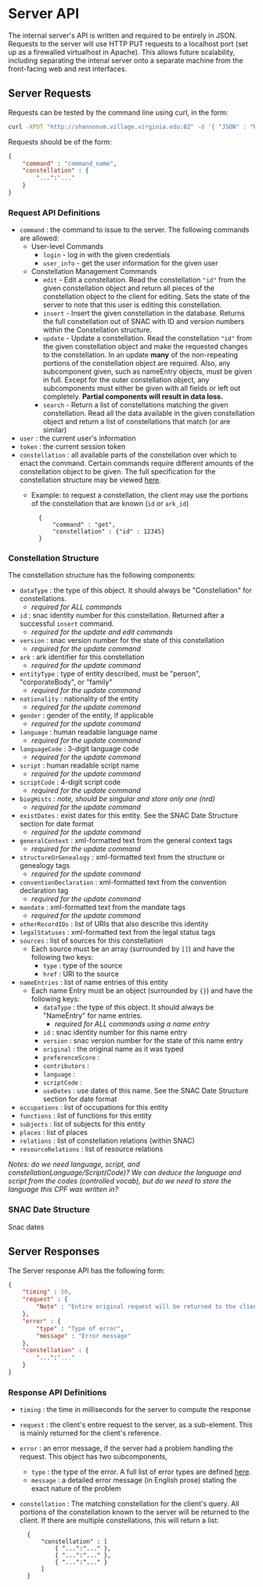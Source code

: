 # Server API

The internal server's API is written and required to be entirely in JSON.  Requests to the server will use HTTP PUT requests to a localhost port (set up as a firewalled virtualhost in Apache).  This allows future scalability, including separating the intenal server onto a separate machine from the front-facing web and rest interfaces.

## Server Requests

Requests can be tested by the command line using curl, in the form:
```bash
curl -XPUT "http://shannonvm.village.virginia.edu:82" -d '{ "JSON" : "Request"}'
```

Requests should be of the form:
```json
{
    "command" : "command_name",
    "constellation" : {
        "...":"..."
    }
}
```

### Request API Definitions

* `command` : the command to issue to the server.  The following commands are allowed:
    * User-level Commands
        * `login` - log in with the given credentials
        * `user_info` - get the user information for the given user
    * Constellation Management Commands
        * `edit` - Edit a constellation.  Read the constellation `"id"` from the given constellation object
        and return all pieces of the constellation object to the client for editing.  Sets the state
        of the server to note that this user is editing this constellation.
        * `insert` - Insert the given constellation in the database.  Returns the full constellation
        out of SNAC with ID and version numbers within the Constellation structure.
        * `update` - Update a constellation.  Read the constellation `"id"` from the given constellation
        object and make the requested changes to the constellation.  In an update **many** of the non-repeating portions of the constellation object are required.  Also, any subcomponent given, such as nameEntry objects, must be given in full.  Except for the outer constellation object, any subcomponents must either be given with all fields or left out completely.  **Partial components will result in data loss.**
        * `search` - Return a list of constellations matching the given constellation.  Read all the data available
        in the given constellation object and return a list of constellations that match (or are similar)
* `user` : the current user's information
* `token` : the current session token
* `constellation` : all available parts of the constellation over which to enact the command.  Certain commands require different amounts of the constellation object to be given.  The full specification for the constellation structure may be viewed [here]().
    * Example: to request a constellation, the client may use the portions of the constellation that are known (`id` or `ark_id`)

            {
                "command" : "get",
                "constellation" : {"id" : 12345}
            }


### Constellation Structure

The constellation structure has the following components:

* `dataType` : the type of this object.  It should always be "Constellation" for constellations.
    * *required for ALL commands*
* `id` : snac identity number for this constellation. Returned after a successful `insert` command.
    * *required for the update and edit commands*
* `version` : snac version number for the state of this constellation
    * *required for the update command*
* `ark` : ark identifier for this constellation
    * *required for the update command*
* `entityType` : type of entity described, must be "person", "corporateBody", or "family"
    * *required for the update command*
* `nationality` : nationality of the entity
    * *required for the update command*
* `gender` : gender of the entity, if applicable
    * *required for the update command*
* `language` : human readable language name
    * *required for the update command*
* `languageCode` : 3-digit language code
    * *required for the update command*
* `script` : human readable script name
    * *required for the update command*
* `scriptCode` : 4-digit script code
    * *required for the update command*
* `biogHists` : *note, should be singular and store only one (nrd)*
    * *required for the update command*
* `existDates` : exist dates for this entity.  See the SNAC Date Structure section for date format
    * *required for the update command*
* `generalContext` : xml-formatted text from the general context tags
    * *required for the update command*
* `structureOrGenealogy` : xml-formatted text from the structure or genealogy tags
    * *required for the update command*
* `conventionDeclaration` : xml-formatted text from the convention declaration tag
    * *required for the update command*
* `mandate` : xml-formatted text from the mandate tags
    * *required for the update command*
* `otherRecordIDs` : list of URIs that also describe this identity
* `legalStatuses` : xml-formatted text from the legal status tags
* `sources` : list of sources for this constellation
    * Each source must be an array (surrounded by `[]`) and have the following two keys:
        * `type` : type of the source
        * `href` : URI to the source
* `nameEntries` : list of name entries of this entity
    * Each name Entry must be an object (surrounded by `{}`) and have the following keys:
        * `dataType` : the type of this object. It should always be "NameEntry" for name entries.
          * *required for ALL commands using a name entry*
        * `id` : snac identity number for this name entry
        * `version` : snac version number for the state of this name entry
        * `original` : the original name as it was typed
        * `preferenceScore` :
        * `contributors` :
        * `language` :
        * `scriptCode` :
        * `useDates` : use dates of this name.  See the SNAC Date Structure section for date format
* `occupations` : list of occupations for this entity
* `functions` : list of functions for this entity
* `subjects` : list of subjects for this entity
* `places` : list of places
* `relations` : list of constellation relations (within SNAC)
* `resourceRelations` : list of resource relations


*Notes: do we need language, script, and constellationLanguage/Script(Code)?  We can deduce the language and script from the codes (controlled vocab), but do we need to store the language this CPF was written in?*


### SNAC Date Structure

Snac dates

## Server Responses

The Server response API has the following form:
```json
{
    "timing" : 50,
    "request" : {
        "Note" : "Entire original request will be returned to the client."
    },
    "error" : {
        "type" : "Type of error",
        "message" : "Error message"
    },
    "constellation" : {
        "...":"..."
    }
}
```

### Response API Definitions

* `timing` : the time in milliseconds for the server to compute the response
* `request` : the client's entire request to the server, as a sub-element.  This is mainly returned for the client's reference.
* `error` : an error message, if the server had a problem handling the request.  This object has two subcomponents,
    * `type` : the type of the error.  A full list of error types are defined [here](http://shannonvm.village.virginia.edu:83).
    * `message` : a detailed error message (in English prose) stating the exact nature of the problem
* `constellation` : The matching constellation for the client's query.  All portions of the constellation known to the server will be returned to the client.  If there are multiple constellations, this will return a list:

        {
            "constellation" : [
                { "...":"..." },
                { "...":"..." },
                { "...":"..." }
            ]
        }
